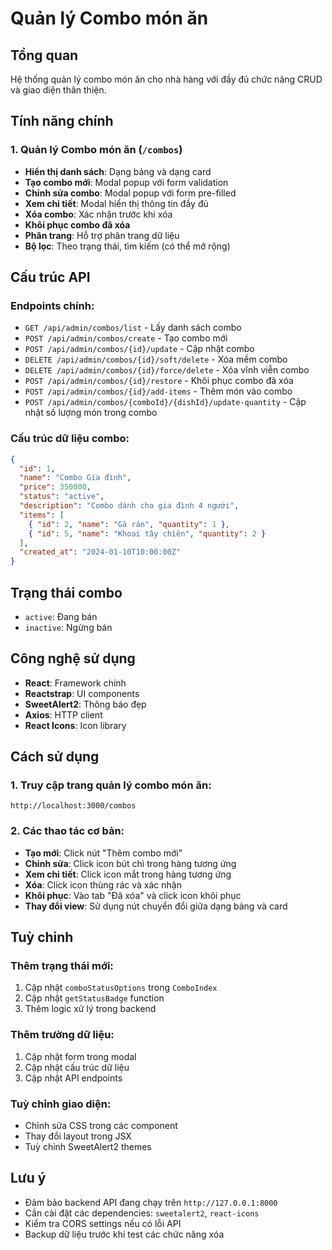 # Quản lý Combo món ăn

## Tổng quan
Hệ thống quản lý combo món ăn cho nhà hàng với đầy đủ chức năng CRUD và giao diện thân thiện.

## Tính năng chính

### 1. Quản lý Combo món ăn (`/combos`)
- **Hiển thị danh sách**: Dạng bảng và dạng card
- **Tạo combo mới**: Modal popup với form validation
- **Chỉnh sửa combo**: Modal popup với form pre-filled
- **Xem chi tiết**: Modal hiển thị thông tin đầy đủ
- **Xóa combo**: Xác nhận trước khi xóa
- **Khôi phục combo đã xóa**
- **Phân trang**: Hỗ trợ phân trang dữ liệu
- **Bộ lọc**: Theo trạng thái, tìm kiếm (có thể mở rộng)

## Cấu trúc API

### Endpoints chính:
- `GET /api/admin/combos/list` - Lấy danh sách combo
- `POST /api/admin/combos/create` - Tạo combo mới
- `POST /api/admin/combos/{id}/update` - Cập nhật combo
- `DELETE /api/admin/combos/{id}/soft/delete` - Xóa mềm combo
- `DELETE /api/admin/combos/{id}/force/delete` - Xóa vĩnh viễn combo
- `POST /api/admin/combos/{id}/restore` - Khôi phục combo đã xóa
- `POST /api/admin/combos/{id}/add-items` - Thêm món vào combo
- `POST /api/admin/combos/{comboId}/{dishId}/update-quantity` - Cập nhật số lượng món trong combo

### Cấu trúc dữ liệu combo:
```json
{
  "id": 1,
  "name": "Combo Gia đình",
  "price": 350000,
  "status": "active",
  "description": "Combo dành cho gia đình 4 người",
  "items": [
    { "id": 2, "name": "Gà rán", "quantity": 1 },
    { "id": 5, "name": "Khoai tây chiên", "quantity": 2 }
  ],
  "created_at": "2024-01-10T10:00:00Z"
}
```

## Trạng thái combo
- `active`: Đang bán
- `inactive`: Ngừng bán

## Công nghệ sử dụng
- **React**: Framework chính
- **Reactstrap**: UI components
- **SweetAlert2**: Thông báo đẹp
- **Axios**: HTTP client
- **React Icons**: Icon library

## Cách sử dụng

### 1. Truy cập trang quản lý combo món ăn:
```
http://localhost:3000/combos
```

### 2. Các thao tác cơ bản:
- **Tạo mới**: Click nút "Thêm combo mới"
- **Chỉnh sửa**: Click icon bút chì trong hàng tương ứng
- **Xem chi tiết**: Click icon mắt trong hàng tương ứng
- **Xóa**: Click icon thùng rác và xác nhận
- **Khôi phục**: Vào tab "Đã xóa" và click icon khôi phục
- **Thay đổi view**: Sử dụng nút chuyển đổi giữa dạng bảng và card

## Tuỳ chỉnh

### Thêm trạng thái mới:
1. Cập nhật `comboStatusOptions` trong `ComboIndex`
2. Cập nhật `getStatusBadge` function
3. Thêm logic xử lý trong backend

### Thêm trường dữ liệu:
1. Cập nhật form trong modal
2. Cập nhật cấu trúc dữ liệu
3. Cập nhật API endpoints

### Tuỳ chỉnh giao diện:
- Chỉnh sửa CSS trong các component
- Thay đổi layout trong JSX
- Tuỳ chỉnh SweetAlert2 themes

## Lưu ý
- Đảm bảo backend API đang chạy trên `http://127.0.0.1:8000`
- Cần cài đặt các dependencies: `sweetalert2`, `react-icons`
- Kiểm tra CORS settings nếu có lỗi API
- Backup dữ liệu trước khi test các chức năng xóa 